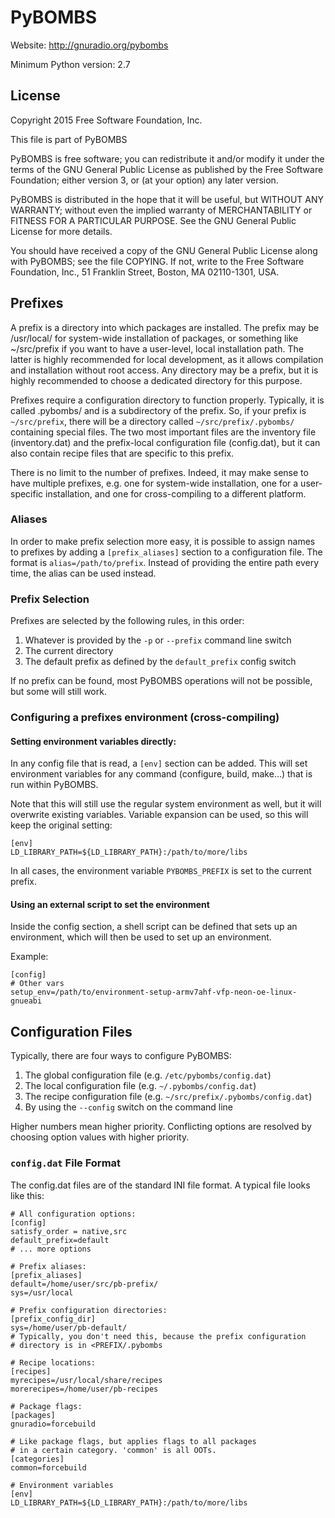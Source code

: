 # PyBOMBS

Website: http://gnuradio.org/pybombs

Minimum Python version: 2.7

## License

Copyright 2015 Free Software Foundation, Inc.

This file is part of PyBOMBS

PyBOMBS is free software; you can redistribute it and/or modify
it under the terms of the GNU General Public License as published by
the Free Software Foundation; either version 3, or (at your option)
any later version.

PyBOMBS is distributed in the hope that it will be useful,
but WITHOUT ANY WARRANTY; without even the implied warranty of
MERCHANTABILITY or FITNESS FOR A PARTICULAR PURPOSE.  See the
GNU General Public License for more details.

You should have received a copy of the GNU General Public License
along with PyBOMBS; see the file COPYING.  If not, write to
the Free Software Foundation, Inc., 51 Franklin Street,
Boston, MA 02110-1301, USA.

## Prefixes

A prefix is a directory into which packages are installed.
The prefix may be /usr/local/ for system-wide installation
of packages, or something like ~/src/prefix if you want to
have a user-level, local installation path. The latter is
highly recommended for local development, as it allows
compilation and installation without root access.
Any directory may be a prefix, but it is highly recommended
to choose a dedicated directory for this purpose.

Prefixes require a configuration directory to function properly.
Typically, it is called .pybombs/ and is a subdirectory of the prefix.
So, if your prefix is `~/src/prefix`, there will be a directory called
`~/src/prefix/.pybombs/` containing special files. The two most important
files are the inventory file (inventory.dat) and the prefix-local
configuration file (config.dat), but it can also contain recipe files
that are specific to this prefix.

There is no limit to the number of prefixes. Indeed, it may make sense
to have multiple prefixes, e.g. one for system-wide installation, one for
a user-specific installation, and one for cross-compiling to a different
platform.

### Aliases

In order to make prefix selection more easy, it is possible to assign names
to prefixes by adding a `[prefix_aliases]` section to a configuration file.
The format is `alias=/path/to/prefix`. Instead of providing the entire path
every time, the alias can be used instead.

### Prefix Selection

Prefixes are selected by the following rules, in this order:

1. Whatever is provided by the `-p` or `--prefix` command line switch
2. The current directory
3. The default prefix as defined by the `default_prefix` config switch

If no prefix can be found, most PyBOMBS operations will not be possible,
but some will still work.

### Configuring a prefixes environment (cross-compiling)

#### Setting environment variables directly:

In any config file that is read, a `[env]` section can be added. This
will set environment variables for any command  (configure, build, make...)
that is run within PyBOMBS.

Note that this will still use the regular system environment as well, but
it will overwrite existing variables. Variable expansion can be used, so
this will keep the original setting:

    [env]
    LD_LIBRARY_PATH=${LD_LIBRARY_PATH}:/path/to/more/libs

In all cases, the environment variable `PYBOMBS_PREFIX` is set to the
current prefix.

#### Using an external script to set the environment

Inside the config section, a shell script can be defined that sets up an
environment, which will then be used to set up an environment.

Example:

    [config]
    # Other vars
    setup_env=/path/to/environment-setup-armv7ahf-vfp-neon-oe-linux-gnueabi

## Configuration Files

Typically, there are four ways to configure PyBOMBS:

1. The global configuration file (e.g. `/etc/pybombs/config.dat`)
2. The local configuration file (e.g. `~/.pybombs/config.dat`)
3. The recipe configuration file (e.g. `~/src/prefix/.pybombs/config.dat`)
4. By using the `--config` switch on the command line

Higher numbers mean higher priority. Conflicting options are resolved by
choosing option values with higher priority.

### `config.dat` File Format

The config.dat files are of the standard INI file format. A typical file
looks like this:

```
# All configuration options:
[config]
satisfy_order = native,src
default_prefix=default
# ... more options

# Prefix aliases:
[prefix_aliases]
default=/home/user/src/pb-prefix/
sys=/usr/local

# Prefix configuration directories:
[prefix_config_dir]
sys=/home/user/pb-default/
# Typically, you don't need this, because the prefix configuration
# directory is in <PREFIX/.pybombs

# Recipe locations:
[recipes]
myrecipes=/usr/local/share/recipes
morerecipes=/home/user/pb-recipes

# Package flags:
[packages]
gnuradio=forcebuild

# Like package flags, but applies flags to all packages
# in a certain category. 'common' is all OOTs.
[categories]
common=forcebuild

# Environment variables
[env]
LD_LIBRARY_PATH=${LD_LIBRARY_PATH}:/path/to/more/libs
```

